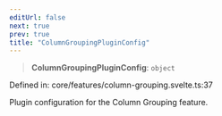 ```yaml
---
editUrl: false
next: true
prev: true
title: "ColumnGroupingPluginConfig"
---
```


> **ColumnGroupingPluginConfig**: `object`

Defined in: core/features/column-grouping.svelte.ts:37

Plugin configuration for the Column Grouping feature.
